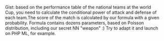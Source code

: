 Gist: based on the performance table of the national teams at the world Cup, you need to calculate the conditional power of attack and defense of each team.The score of the match is calculated by our formula with a given probability. Formula contains dozens parameters, based on Poisson distribution, including our secret NN "weapon" :) Try to adapt it and launch on PHP ML, for example.
